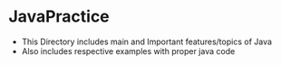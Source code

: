 # JavaPractice

* This Directory includes main and Important features/topics of Java
* Also includes respective examples with proper java code
